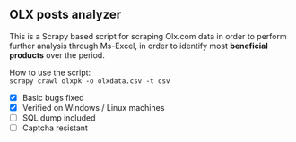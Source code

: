 ## OLX posts analyzer

This is a Scrapy based script for scraping Olx.com data in order to perform further analysis through Ms-Excel, in order to identify most **beneficial products** over the period.

How to use the script:<br>
    `scrapy crawl olxpk -o olxdata.csv -t csv`

- [x] Basic bugs fixed
- [x] Verified on Windows / Linux machines
- [ ] SQL dump included
- [ ] Captcha resistant
